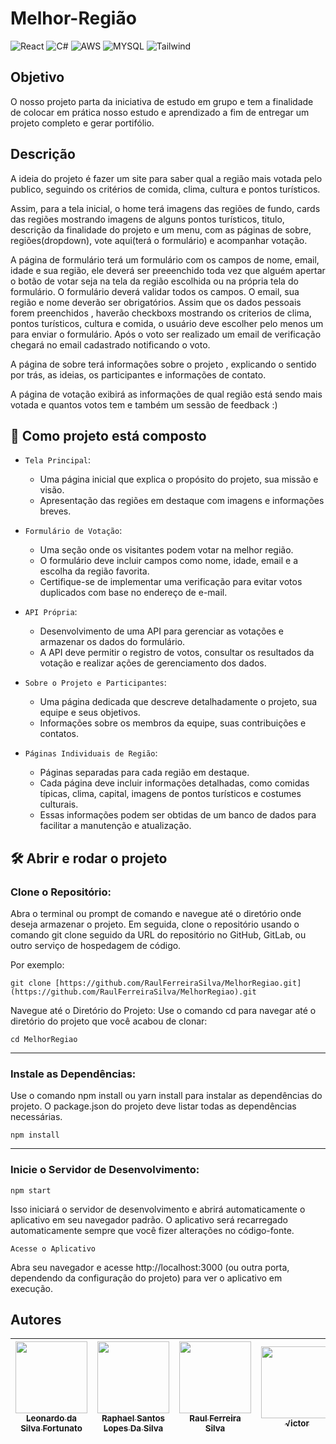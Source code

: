 # Melhor-Região

![React](https://img.shields.io/badge/React-20232A?style=for-the-badge&logo=react&logoColor=61DAFB) ![C#](https://img.shields.io/badge/C%23-239120?style=for-the-badge&logo=c-sharp&logoColor=white) ![AWS](https://img.shields.io/badge/Amazon_AWS-232F3E?style=for-the-badge&logo=amazon-aws&logoColor=white) ![MYSQL](https://img.shields.io/badge/MySQL-00000F?style=for-the-badge&logo=mysql&logoColor=white) ![Tailwind](https://img.shields.io/badge/Tailwind_CSS-38B2AC?style=for-the-badge&logo=tailwind-css&logoColor=white)

## Objetivo

O nosso projeto parta da iniciativa de estudo em grupo e tem a finalidade de colocar em prática nosso estudo e aprendizado a fim de entregar um projeto completo e gerar portifólio.

## Descrição

A ideia do projeto é fazer um site para saber qual a região mais votada pelo publico, seguindo os critérios de comida, clima, cultura e pontos turísticos. 

Assim, para a tela inicial, o home terá imagens das regiões de fundo, cards das regiões mostrando imagens de alguns pontos turísticos, titulo, descrição da finalidade do projeto e um menu, com as páginas de sobre, regiões(dropdown), vote aqui(terá o formulário) e acompanhar votação.

A página  de formulário terá um formulário com os campos de nome, email, idade e sua região, ele deverá ser preeenchido toda vez que alguém apertar o botão de votar seja na tela da região escolhida ou na própria tela do formulário. O formulário deverá validar todos os campos. O email, sua região e nome deverão ser obrigatórios. Assim que os dados pessoais forem preenchidos , haverão checkboxs mostrando os criterios de clima, pontos turísticos, cultura e comida, o usuário deve escolher pelo menos um para enviar o formulário. Após o voto ser realizado um email de verificação chegará no email cadastrado notificando o voto.

A página de sobre terá informações sobre o projeto , explicando o sentido por trás, as ideias, os participantes e  informações de contato.

A página de votação exibirá as informações de qual região está sendo mais votada e quantos votos tem e também um sessão de feedback :)

## :hammer: Como projeto está composto

- `Tela Principal`:
  - Uma página inicial que explica o propósito do projeto, sua missão e visão.
  - Apresentação das regiões em destaque com imagens e informações breves.

- `Formulário de Votação`:

  - Uma seção onde os visitantes podem votar na melhor região.
  - O formulário deve incluir campos como nome, idade, email e a escolha da região favorita.
  - Certifique-se de implementar uma verificação para evitar votos duplicados com base no endereço de e-mail.

- `API Própria`:

  - Desenvolvimento de uma API para gerenciar as votações e armazenar os dados do formulário.
  - A API deve permitir o registro de votos, consultar os resultados da votação e realizar ações de gerenciamento dos dados.

- `Sobre o Projeto e Participantes`:

  - Uma página dedicada que descreve detalhadamente o projeto, sua equipe e seus objetivos.
  - Informações sobre os membros da equipe, suas contribuições e contatos.
    
- `Páginas Individuais de Região`:

  - Páginas separadas para cada região em destaque.
  - Cada página deve incluir informações detalhadas, como comidas típicas, clima, capital, imagens de pontos turísticos e costumes culturais.
  - Essas informações podem ser obtidas de um banco de dados para facilitar a manutenção e atualização.

## 🛠️ Abrir e rodar o projeto

### Clone o Repositório: 

  Abra o terminal ou prompt de comando e navegue até o diretório onde deseja armazenar o projeto. Em seguida, clone o repositório usando o comando git clone seguido da URL do repositório no GitHub, GitLab, ou outro serviço de hospedagem de código.
  
  Por exemplo:
    
  `git clone [https://github.com/RaulFerreiraSilva/MelhorRegiao.git](https://github.com/RaulFerreiraSilva/MelhorRegiao).git`
    
  Navegue até o Diretório do Projeto: Use o comando cd para navegar até o diretório do projeto que você acabou de clonar:
  
  `cd MelhorRegiao`
  
  <hr>
  
  ### Instale as Dependências: 
  
  Use o comando npm install ou yarn install para instalar as dependências do projeto. O package.json do projeto deve listar todas as dependências necessárias.
    
  `npm install`
  
  <hr>
  
  ### Inicie o Servidor de Desenvolvimento:
       
  `npm start`

  Isso iniciará o servidor de desenvolvimento e abrirá automaticamente o aplicativo em seu navegador padrão. O aplicativo será recarregado automaticamente sempre que você fizer alterações no código-fonte.
    
  `Acesse o Aplicativo`

  Abra seu navegador e acesse http://localhost:3000 (ou outra porta, dependendo da configuração do projeto) para ver o aplicativo em execução.

## Autores

| [<img loading="lazy" src="https://avatars.githubusercontent.com/u/105468535?v=4" width=115><br><sub>Leonardo da Silva Fortunato</sub>](https://github.com/LeonardoFortunato13) |  [<img loading="lazy" src="https://avatars.githubusercontent.com/u/105462948?v=4" width=115><br><sub>Raphael Santos Lopes Da Silva</sub>](https://github.com/RaphaelSilvaL) |  [<img loading="lazy" src="https://avatars.githubusercontent.com/u/105366476?v=4" width=115><br><sub>Raul Ferreira Silva</sub>](https://github.com/RaulFerreiraSilva) | [<img loading="lazy" src="https://avatars.githubusercontent.com/u/68936164?v=4" width=115><br><sub>√ictor</sub>](https://github.com/sapocowboy) |
| :---: | :---: | :---: | :---: |

